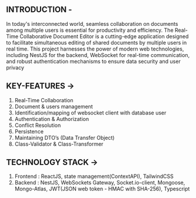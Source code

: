 INTRODUCTION -
--------------------------------------------------------------------------------------------------------
In today's interconnected world, seamless collaboration on documents among multiple users is 
essential for productivity and efficiency. The Real-Time Collaborative Document Editor is a 
cutting-edge application designed to facilitate simultaneous editing of shared documents by 
multiple users in real time. This project harnesses the power of modern web technologies, 
including NestJS for the backend, WebSocket for real-time communication, and robust 
authentication mechanisms to ensure data security and user privacy


KEY-FEATURES ->
--------------------------------------------------------------------------------------------------------

  1. Real-Time Collaboration
  2. Document & users management
  3. Identification/mapping of websocket client with database user
  4. Authentication & Authorization
  5. Conflict Resolution
  6. Persistence
  7. Maintaining DTO’s (Data Transfer Object)
  8. Class-Validator & Class-Transformer

TECHNOLOGY STACK  ->
--------------------------------------------------------------------------------------------------------

  1. Frontend : ReactJS, state management(ContextAPI), TailwindCSS
  2. Backend : NestJS, WebSockets Gateway, Socket.io-client, Mongoose, Mongo-Atlas, JWT(JSON web token - HMAC with SHA-256), Typescript
